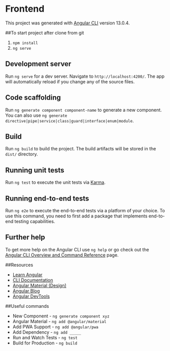 # Frontend

This project was generated with [Angular CLI](https://github.com/angular/angular-cli) version 13.0.4.

##To start project after clone from git
1. `npm install`
2. `ng serve`

## Development server

Run `ng serve` for a dev server. Navigate to `http://localhost:4200/`. The app will automatically reload if you change any of the source files.

## Code scaffolding

Run `ng generate component component-name` to generate a new component. You can also use `ng generate directive|pipe|service|class|guard|interface|enum|module`.

## Build

Run `ng build` to build the project. The build artifacts will be stored in the `dist/` directory.

## Running unit tests

Run `ng test` to execute the unit tests via [Karma](https://karma-runner.github.io).

## Running end-to-end tests

Run `ng e2e` to execute the end-to-end tests via a platform of your choice. To use this command, you need to first add a package that implements end-to-end testing capabilities.

## Further help

To get more help on the Angular CLI use `ng help` or go check out the [Angular CLI Overview and Command Reference](https://angular.io/cli) page.


##Resources
* [Learn Angular](https://angular.io/tutorial)
* [CLI Documentation](https://angular.io/cli)
* [Angular Material (Design)](https://material.angular.io)
* [Angular Blog](https://blog.angular.io/)
* [Angular DevTools](https://angular.io/devtools/)

##Useful commands
* New Component - `ng generate component xyz`
* Angular Material - `ng add @angular/material`
* Add PWA Support - `ng add @angular/pwa`
* Add Dependency - `ng add _____`
* Run and Watch Tests - `ng test`
* Build for Production - `ng build`


